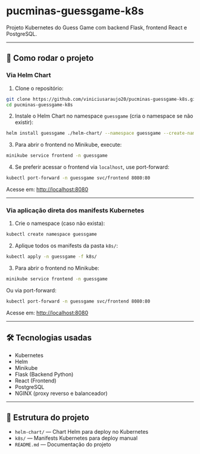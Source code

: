 
# pucminas-guessgame-k8s

Projeto Kubernetes do Guess Game com backend Flask, frontend React e PostgreSQL.

---

## 🚀 Como rodar o projeto

### Via Helm Chart

1. Clone o repositório:

```bash
git clone https://github.com/viniciusaraujo20/pucminas-guessgame-k8s.git
cd pucminas-guessgame-k8s
```

2. Instale o Helm Chart no namespace `guessgame` (cria o namespace se não existir):

```bash
helm install guessgame ./helm-chart/ --namespace guessgame --create-namespace
```

3. Para abrir o frontend no Minikube, execute:

```bash
minikube service frontend -n guessgame
```

4. Se preferir acessar o frontend via `localhost`, use port-forward:

```bash
kubectl port-forward -n guessgame svc/frontend 8080:80
```

Acesse em: [http://localhost:8080](http://localhost:8080)

---

### Via aplicação direta dos manifests Kubernetes

1. Crie o namespace (caso não exista):

```bash
kubectl create namespace guessgame
```

2. Aplique todos os manifests da pasta `k8s/`:

```bash
kubectl apply -n guessgame -f k8s/
```

3. Para abrir o frontend no Minikube:

```bash
minikube service frontend -n guessgame
```

Ou via port-forward:

```bash
kubectl port-forward -n guessgame svc/frontend 8080:80
```

Acesse em: [http://localhost:8080](http://localhost:8080)

---

## 🛠️ Tecnologias usadas

- Kubernetes  
- Helm  
- Minikube  
- Flask (Backend Python)  
- React (Frontend)  
- PostgreSQL  
- NGINX (proxy reverso e balanceador)  

---

## 📁 Estrutura do projeto

- `helm-chart/` — Chart Helm para deploy no Kubernetes  
- `k8s/` — Manifests Kubernetes para deploy manual  
- `README.md` — Documentação do projeto
